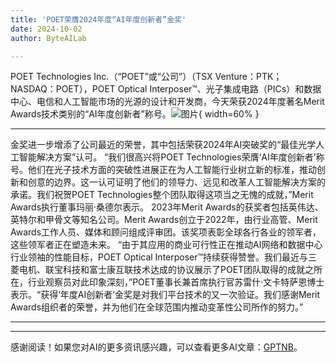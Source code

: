 ```yaml
---
title: 'POET荣膺2024年度“AI年度创新者”金奖'
date: 2024-10-02
author: ByteAILab

---
```


POET Technologies Inc.（“POET”或“公司”）（TSX Venture：PTK；NASDAQ：POET），POET Optical Interposer™、光子集成电路（PICs）和数据中心、电信和人工智能市场的光源的设计和开发商，今天荣获2024年度著名Merit Awards技术类别的“AI年度创新者”称号。![图片](https://ai-techpark.com/wp-content/uploads/2024/10/POET-960x540.jpg){ width=60% }

---
金奖进一步增添了公司最近的荣誉，其中包括荣获2024年AI突破奖的“最佳光学人工智能解决方案”认可。
“我们很高兴将POET Technologies荣膺‘AI年度创新者’称号。他们在光子技术方面的突破性进展正在为人工智能行业树立新的标准，推动创新和创意的边界。这一认可证明了他们的领导力、远见和改革人工智能解决方案的承诺。我们祝贺POET Technologies整个团队取得这项当之无愧的成就，”Merit Awards执行董事玛丽·桑德尔表示。
2023年Merit Awards的获奖者包括英伟达、英特尔和甲骨文等知名公司。Merit Awards创立于2022年，由行业高管、Merit Awards工作人员、媒体和顾问组成评审团。该奖项表彰全球各行各业的领军者，这些领军者正在塑造未来。
“由于其应用的商业可行性正在推动AI网络和数据中心行业领袖的性能目标，POET Optical Interposer™持续获得赞誉。我们最近与三菱电机、联宝科技和富士康互联技术达成的协议展示了POET团队取得的成就之所在，行业观察员对此印象深刻，”POET董事长兼首席执行官苏雷什·文卡特萨恩博士表示。“获得‘年度AI创新者’金奖是对我们平台技术的又一次验证。我们感谢Merit Awards组织者的荣誉，并为他们在全球范围内推动变革性公司所作的努力。”

---
---
感谢阅读！如果您对AI的更多资讯感兴趣，可以查看更多AI文章：[GPTNB](https://gptnb.com)。